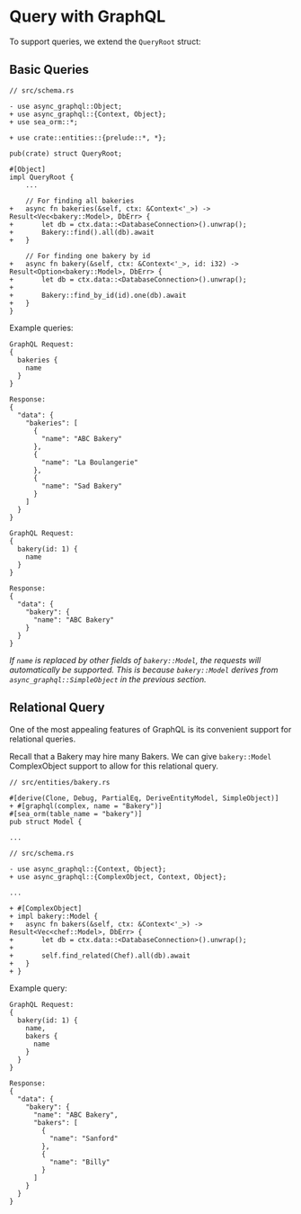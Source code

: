 # Query with GraphQL

To support queries, we extend the `QueryRoot` struct:

## Basic Queries

```rust, no_run
// src/schema.rs

- use async_graphql::Object;
+ use async_graphql::{Context, Object};
+ use sea_orm::*;

+ use crate::entities::{prelude::*, *};

pub(crate) struct QueryRoot;

#[Object]
impl QueryRoot {
    ...

    // For finding all bakeries
+   async fn bakeries(&self, ctx: &Context<'_>) -> Result<Vec<bakery::Model>, DbErr> {
+       let db = ctx.data::<DatabaseConnection>().unwrap();
+       Bakery::find().all(db).await
+   }

    // For finding one bakery by id
+   async fn bakery(&self, ctx: &Context<'_>, id: i32) -> Result<Option<bakery::Model>, DbErr> {
+       let db = ctx.data::<DatabaseConnection>().unwrap();
+
+       Bakery::find_by_id(id).one(db).await
+   }
}
```

Example queries:

```
GraphQL Request:
{
  bakeries {
    name
  }
}

Response:
{
  "data": {
    "bakeries": [
      {
        "name": "ABC Bakery"
      },
      {
        "name": "La Boulangerie"
      },
      {
        "name": "Sad Bakery"
      }
    ]
  }
}
```

```
GraphQL Request:
{
  bakery(id: 1) {
    name
  }
}

Response:
{
  "data": {
    "bakery": {
      "name": "ABC Bakery"
    }
  }
}
```

_If `name` is replaced by other fields of `bakery::Model`, the requests will automatically be supported. This is because `bakery::Model` derives from `async_graphql::SimpleObject` in the previous section._

## Relational Query

One of the most appealing features of GraphQL is its convenient support for relational queries.

Recall that a Bakery may hire many Bakers. We can give `bakery::Model` ComplexObject support to allow for this relational query.

```rust, no_run
// src/entities/bakery.rs

#[derive(Clone, Debug, PartialEq, DeriveEntityModel, SimpleObject)]
+ #[graphql(complex, name = "Bakery")]
#[sea_orm(table_name = "bakery")]
pub struct Model {

...
```

```rust, no_run
// src/schema.rs

- use async_graphql::{Context, Object};
+ use async_graphql::{ComplexObject, Context, Object};

...

+ #[ComplexObject]
+ impl bakery::Model {
+   async fn bakers(&self, ctx: &Context<'_>) -> Result<Vec<chef::Model>, DbErr> {
+       let db = ctx.data::<DatabaseConnection>().unwrap();
+
+       self.find_related(Chef).all(db).await
+   }
+ }
```

Example query:

```
GraphQL Request:
{
  bakery(id: 1) {
    name,
    bakers {
      name
    }
  }
}

Response:
{
  "data": {
    "bakery": {
      "name": "ABC Bakery",
      "bakers": [
        {
          "name": "Sanford"
        },
        {
          "name": "Billy"
        }
      ]
    }
  }
}
```
